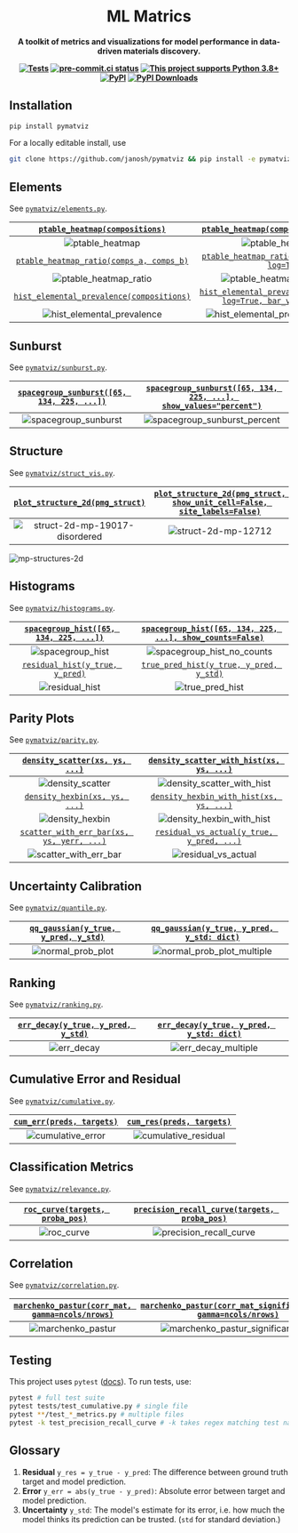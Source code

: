 <h1 align="center">ML Matrics</h1>

<h4 align="center">

A toolkit of metrics and visualizations for model performance in data-driven materials discovery.

[![Tests](https://github.com/janosh/pymatviz/actions/workflows/test.yml/badge.svg)](https://github.com/janosh/pymatviz/actions/workflows/test.yml)
[![pre-commit.ci status](https://results.pre-commit.ci/badge/github/janosh/pymatviz/main.svg)](https://results.pre-commit.ci/latest/github/janosh/pymatviz/main)
[![This project supports Python 3.8+](https://img.shields.io/badge/Python-3.8+-blue.svg)](https://python.org/downloads)
[![PyPI](https://img.shields.io/pypi/v/pymatviz)](https://pypi.org/project/pymatviz)
[![PyPI Downloads](https://img.shields.io/pypi/dm/pymatviz)](https://pypistats.org/packages/pymatviz)

</h4>

## Installation

```sh
pip install pymatviz
```

For a locally editable install, use

```sh
git clone https://github.com/janosh/pymatviz && pip install -e pymatviz
```

## Elements

See [`pymatviz/elements.py`](pymatviz/elements.py).

|      [`ptable_heatmap(compositions)`](pymatviz/elements.py)       |                [`ptable_heatmap(compositions, log=True)`](pymatviz/elements.py)                 |
| :---------------------------------------------------------------: | :---------------------------------------------------------------------------------------------: |
|                         ![ptable_heatmap]                         |                                      ![ptable_heatmap_log]                                      |
| [`ptable_heatmap_ratio(comps_a, comps_b)`](pymatviz/elements.py)  |           [`ptable_heatmap_ratio(comps_b, comps_a, log=True)`](pymatviz/elements.py)            |
|                      ![ptable_heatmap_ratio]                      |                                 ![ptable_heatmap_ratio_inverse]                                 |
| [`hist_elemental_prevalence(compositions)`](pymatviz/elements.py) | [`hist_elemental_prevalence(compositions, log=True, bar_values='count')`](pymatviz/elements.py) |
|                   ![hist_elemental_prevalence]                    |                             ![hist_elemental_prevalence_log_count]                              |

## Sunburst

See [`pymatviz/sunburst.py`](pymatviz/sunburst.py).

| [`spacegroup_sunburst([65, 134, 225, ...])`](pymatviz/sunburst.py) | [`spacegroup_sunburst([65, 134, 225, ...], show_values="percent")`](pymatviz/sunburst.py) |
| :----------------------------------------------------------------: | :---------------------------------------------------------------------------------------: |
|                       ![spacegroup_sunburst]                       |                              ![spacegroup_sunburst_percent]                               |

## Structure

See [`pymatviz/struct_vis.py`](pymatviz/struct_vis.py).

| [`plot_structure_2d(pmg_struct)`](pymatviz/struct_vis.py) | [`plot_structure_2d(pmg_struct, show_unit_cell=False, site_labels=False)`](pymatviz/struct_vis.py) |
| :-------------------------------------------------------: | :------------------------------------------------------------------------------------------------: |
|             ![struct-2d-mp-19017-disordered]              |                                       ![struct-2d-mp-12712]                                        |

![mp-structures-2d]

## Histograms

See [`pymatviz/histograms.py`](pymatviz/histograms.py).

| [`spacegroup_hist([65, 134, 225, ...])`](pymatviz/histograms.py) | [`spacegroup_hist([65, 134, 225, ...], show_counts=False)`](pymatviz/histograms.py) |
| :--------------------------------------------------------------: | :---------------------------------------------------------------------------------: |
|                        ![spacegroup_hist]                        |                            ![spacegroup_hist_no_counts]                             |
|    [`residual_hist(y_true, y_pred)`](pymatviz/histograms.py)     |          [`true_pred_hist(y_true, y_pred, y_std)`](pymatviz/histograms.py)          |
|                         ![residual_hist]                         |                                  ![true_pred_hist]                                  |

## Parity Plots

See [`pymatviz/parity.py`](pymatviz/parity.py).

|      [`density_scatter(xs, ys, ...)`](pymatviz/parity.py)       | [`density_scatter_with_hist(xs, ys, ...)`](pymatviz/parity.py)  |
| :-------------------------------------------------------------: | :-------------------------------------------------------------: |
|                       ![density_scatter]                        |                  ![density_scatter_with_hist]                   |
|       [`density_hexbin(xs, ys, ...)`](pymatviz/parity.py)       |  [`density_hexbin_with_hist(xs, ys, ...)`](pymatviz/parity.py)  |
|                        ![density_hexbin]                        |                   ![density_hexbin_with_hist]                   |
| [`scatter_with_err_bar(xs, ys, yerr, ...)`](pymatviz/parity.py) | [`residual_vs_actual(y_true, y_pred, ...)`](pymatviz/parity.py) |
|                     ![scatter_with_err_bar]                     |                      ![residual_vs_actual]                      |

## Uncertainty Calibration

See [`pymatviz/quantile.py`](pymatviz/quantile.py).

| [`qq_gaussian(y_true, y_pred, y_std)`](pymatviz/quantile.py) | [`qq_gaussian(y_true, y_pred, y_std: dict)`](pymatviz/quantile.py) |
| :----------------------------------------------------------: | :----------------------------------------------------------------: |
|                     ![normal_prob_plot]                      |                    ![normal_prob_plot_multiple]                    |

## Ranking

See [`pymatviz/ranking.py`](pymatviz/ranking.py).

| [`err_decay(y_true, y_pred, y_std)`](pymatviz/ranking.py) | [`err_decay(y_true, y_pred, y_std: dict)`](pymatviz/ranking.py) |
| :-------------------------------------------------------: | :-------------------------------------------------------------: |
|                       ![err_decay]                        |                      ![err_decay_multiple]                      |

## Cumulative Error and Residual

See [`pymatviz/cumulative.py`](pymatviz/cumulative.py).

| [`cum_err(preds, targets)`](pymatviz/cumulative.py) | [`cum_res(preds, targets)`](pymatviz/cumulative.py) |
| :-------------------------------------------------: | :-------------------------------------------------: |
|                 ![cumulative_error]                 |               ![cumulative_residual]                |

## Classification Metrics

See [`pymatviz/relevance.py`](pymatviz/relevance.py).

| [`roc_curve(targets, proba_pos)`](pymatviz/relevance.py) | [`precision_recall_curve(targets, proba_pos)`](pymatviz/relevance.py) |
| :------------------------------------------------------: | :-------------------------------------------------------------------: |
|                       ![roc_curve]                       |                       ![precision_recall_curve]                       |

## Correlation

See [`pymatviz/correlation.py`](pymatviz/correlation.py).

| [`marchenko_pastur(corr_mat, gamma=ncols/nrows)`](pymatviz/correlation.py) | [`marchenko_pastur(corr_mat_significant_eval, gamma=ncols/nrows)`](pymatviz/correlation.py) |
| :------------------------------------------------------------------------: | :-----------------------------------------------------------------------------------------: |
|                            ![marchenko_pastur]                             |                            ![marchenko_pastur_significant_eval]                             |

## Testing

This project uses `pytest` ([docs](https://docs.pytest.org/en/stable/usage.html)). To run tests, use:

```sh
pytest # full test suite
pytest tests/test_cumulative.py # single file
pytest **/test_*_metrics.py # multiple files
pytest -k test_precision_recall_curve # -k takes regex matching test names
```

## Glossary

1. **Residual** `y_res = y_true - y_pred`: The difference between ground truth target and model prediction.
2. **Error** `y_err = abs(y_true - y_pred)`: Absolute error between target and model prediction.
3. **Uncertainty** `y_std`: The model's estimate for its error, i.e. how much the model thinks its prediction can be trusted. (`std` for standard deviation.)

[cumulative_error]: https://raw.githubusercontent.com/janosh/pymatviz/main/assets/cumulative_error.svg
[cumulative_residual]: https://raw.githubusercontent.com/janosh/pymatviz/main/assets/cumulative_residual.svg
[density_hexbin_with_hist]: https://raw.githubusercontent.com/janosh/pymatviz/main/assets/density_hexbin_with_hist.svg
[density_hexbin]: https://raw.githubusercontent.com/janosh/pymatviz/main/assets/density_hexbin.svg
[density_scatter_with_hist]: https://raw.githubusercontent.com/janosh/pymatviz/main/assets/density_scatter_with_hist.svg
[density_scatter]: https://raw.githubusercontent.com/janosh/pymatviz/main/assets/density_scatter.svg
[err_decay_multiple]: https://raw.githubusercontent.com/janosh/pymatviz/main/assets/err_decay_multiple.svg
[err_decay]: https://raw.githubusercontent.com/janosh/pymatviz/main/assets/err_decay.svg
[hist_elemental_prevalence_log_count]: https://raw.githubusercontent.com/janosh/pymatviz/main/assets/hist_elemental_prevalence_log_count.svg
[hist_elemental_prevalence]: https://raw.githubusercontent.com/janosh/pymatviz/main/assets/hist_elemental_prevalence.svg
[marchenko_pastur_significant_eval]: https://raw.githubusercontent.com/janosh/pymatviz/main/assets/marchenko_pastur_significant_eval.svg
[marchenko_pastur]: https://raw.githubusercontent.com/janosh/pymatviz/main/assets/marchenko_pastur.svg
[mp-structures-2d]: https://raw.githubusercontent.com/janosh/pymatviz/main/assets/mp-structures-2d.svg
[normal_prob_plot_multiple]: https://raw.githubusercontent.com/janosh/pymatviz/main/assets/normal_prob_plot_multiple.svg
[normal_prob_plot]: https://raw.githubusercontent.com/janosh/pymatviz/main/assets/normal_prob_plot.svg
[precision_recall_curve]: https://raw.githubusercontent.com/janosh/pymatviz/main/assets/precision_recall_curve.svg
[ptable_heatmap_log]: https://raw.githubusercontent.com/janosh/pymatviz/main/assets/ptable_heatmap_log.svg
[ptable_heatmap_ratio_inverse]: https://raw.githubusercontent.com/janosh/pymatviz/main/assets/ptable_heatmap_ratio_inverse.svg
[ptable_heatmap_ratio]: https://raw.githubusercontent.com/janosh/pymatviz/main/assets/ptable_heatmap_ratio.svg
[ptable_heatmap]: https://raw.githubusercontent.com/janosh/pymatviz/main/assets/ptable_heatmap.svg
[residual_hist]: https://raw.githubusercontent.com/janosh/pymatviz/main/assets/residual_hist.svg
[residual_vs_actual]: https://raw.githubusercontent.com/janosh/pymatviz/main/assets/residual_vs_actual.svg
[roc_curve]: https://raw.githubusercontent.com/janosh/pymatviz/main/assets/roc_curve.svg
[scatter_with_err_bar]: https://raw.githubusercontent.com/janosh/pymatviz/main/assets/scatter_with_err_bar.svg
[spacegroup_hist_no_counts]: https://raw.githubusercontent.com/janosh/pymatviz/main/assets/spacegroup_hist_no_counts.svg
[spacegroup_hist]: https://raw.githubusercontent.com/janosh/pymatviz/main/assets/spacegroup_hist.svg
[spacegroup_sunburst_percent]: https://raw.githubusercontent.com/janosh/pymatviz/main/assets/spacegroup_sunburst_percent.svg
[spacegroup_sunburst]: https://raw.githubusercontent.com/janosh/pymatviz/main/assets/spacegroup_sunburst.svg
[struct-2d-mp-12712]: https://raw.githubusercontent.com/janosh/pymatviz/main/assets/struct-2d-mp-12712.svg
[struct-2d-mp-19017-disordered]: https://raw.githubusercontent.com/janosh/pymatviz/main/assets/struct-2d-mp-19017-disordered.svg
[true_pred_hist]: https://raw.githubusercontent.com/janosh/pymatviz/main/assets/true_pred_hist.svg
